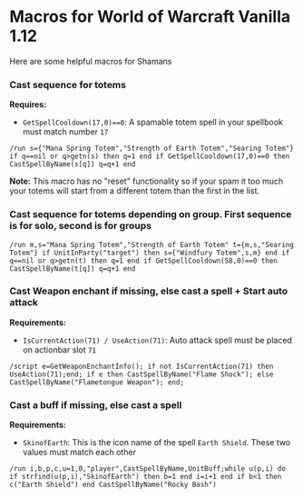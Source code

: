 # Macros for World of Warcraft Vanilla 1.12
Here are some helpful macros for Shamans

### Cast sequence for totems
**Requires:**
* `GetSpellCooldown(17,0)==0`: A spamable totem spell in your spellbook must match number `17`
```
/run s={"Mana Spring Totem","Strength of Earth Totem","Searing Totem"} if q==nil or q>getn(s) then q=1 end if GetSpellCooldown(17,0)==0 then CastSpellByName(s[q]) q=q+1 end
```
**Note:** This macro has no "reset" functionality so if your spam it too much your totems will start from a different totem than the first in the list.

### Cast sequence for totems depending on group. First sequence is for solo, second is for groups
```
/run m,s="Mana Spring Totem","Strength of Earth Totem" t={m,s,"Searing Totem"} if UnitInParty("target") then s={"Windfury Totem",s,m} end if q==nil or q>getn(t) then q=1 end if GetSpellCooldown(58,0)==0 then CastSpellByName(t[q]) q=q+1 end
```

### Cast Weapon enchant if missing, else cast a spell + Start auto attack
**Requirements:**
* `IsCurrentAction(71) / UseAction(71)`: Auto attack spell must be placed on actionbar slot `71`
```
/script e=GetWeaponEnchantInfo(); if not IsCurrentAction(71) then UseAction(71);end; if e then CastSpellByName("Flame Shock"); else CastSpellByName("Flametongue Weapon"); end;
```

### Cast a buff if missing, else cast a spell
**Requirements:**
* `SkinofEarth`: This is the icon name of the spell `Earth Shield`. These two values must match each other
```
/run i,b,p,c,u=1,0,"player",CastSpellByName,UnitBuff;while u(p,i) do if strfind(u(p,i),"SkinofEarth") then b=1 end i=i+1 end if b<1 then c("Earth Shield") end CastSpellByName("Rocky Bash")
```
